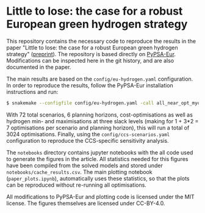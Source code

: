 # Little to lose: the case for a robust European green hydrogen strategy

This repository contains the necessary code to reproduce the results in the paper "Little to lose: the case for a robust European green hydrogen strategy" ([preprint](https://arxiv.org/abs/2412.07464)). The repository is based directly on [PyPSA-Eur](https://github.com/PyPSA/pypsa-eur). Modifications can be inspected here in the git history, and are also documented in the paper.

The main results are based on the `config/eu-hydrogen.yaml` configuration. In order to reproduce the results, follow the PyPSA-Eur installation instructions and run:
```bash
$ snakemake --configfile config/eu-hydrogen.yaml -call all_near_opt_myopic
```
With 72 total scenarios, 6 planning horizons, cost-optimisations as well as hydrogen min- and maximisations at three slack levels (making for 1 + 3*2 = 7 optimisations per scenario and planning horizon), this will run a total of 3024 optimisations.
Finally, using the `config/ccs-scenarios.yaml` configuration to reproduce the CCS-specific sensitivity analysis.

The `notebooks` directory contains jupyter notebooks with the all code used to generate the figures in the article. All statistics needed for this figures have been compiled from the solved models and stored under `notebooks/cache_results.csv`. The main plotting notebook (`paper_plots.ipynb`), automatically uses these statistics, so that the plots can be reproduced without re-running all optimisations.

All modifications to PyPSA-Eur and plotting code is licensed under the MIT license. The figures themselves are licensed under CC-BY-4.0.
